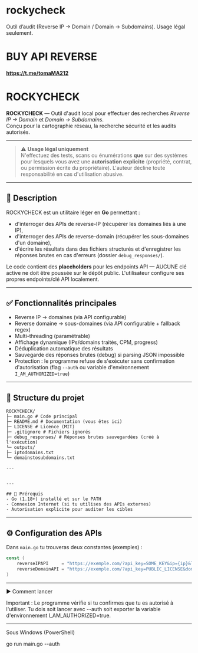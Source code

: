 # rockycheck
Outil d’audit (Reverse IP → Domain / Domain → Subdomains). Usage légal seulement.

# BUY API REVERSE
**https://t.me/tomaMA212** 

# ROCKYCHECK

**ROCKYCHECK** — Outil d'audit local pour effectuer des recherches *Reverse IP → Domain* et *Domain → Subdomains*.  
Conçu pour la cartographie réseau, la recherche sécurité et les audits autorisés.

---

> ⚠️ **Usage légal uniquement**  
> N'effectuez des tests, scans ou énumérations **que** sur des systèmes pour lesquels vous avez une **autorisation explicite** (propriété, contrat, ou permission écrite du propriétaire). L'auteur décline toute responsabilité en cas d'utilisation abusive.

---

## 🔎 Description
ROCKYCHECK est un utilitaire léger en **Go** permettant :
- d'interroger des APIs de reverse-IP (récupérer les domaines liés à une IP),
- d'interroger des APIs de reverse-domain (récupérer les sous-domaines d'un domaine),
- d'écrire les résultats dans des fichiers structurés et d'enregistrer les réponses brutes en cas d'erreurs (dossier `debug_responses/`).

Le code contient des **placeholders** pour les endpoints API — AUCUNE clé active ne doit être poussée sur le dépôt public. L'utilisateur configure ses propres endpoints/clé API localement.

---

## ✅ Fonctionnalités principales
- Reverse IP → domaines (via API configurable)
- Reverse domaine → sous-domaines (via API configurable + fallback regex)
- Multi-threading (paramétrable)
- Affichage dynamique (IPs/domains traités, CPM, progress)
- Déduplication automatique des résultats
- Sauvegarde des réponses brutes (debug) si parsing JSON impossible
- Protection : le programme refuse de s'exécuter sans confirmation d'autorisation (flag `--auth` ou variable d'environnement `I_AM_AUTHORIZED=true`)

---

## 📁 Structure du projet

```
ROCKYCHECK/
├─ main.go # Code principal
├─ README.md # Documentation (vous êtes ici)
├─ LICENSE # Licence (MIT)
├─ .gitignore # Fichiers ignorés
├─ debug_responses/ # Réponses brutes sauvegardées (créé à l'exécution)
└─ outputs/
├─ iptodomains.txt
└─ domainstosubdomains.txt

---


---

## 🔧 Prérequis
- Go (1.18+) installé et sur le PATH
- Connexion Internet (si tu utilises des APIs externes)
- Autorisation explicite pour auditer les cibles

```
---

## ⚙️ Configuration des APIs
Dans `main.go` tu trouveras deux constantes (exemples) :

```go
const (
    reverseIPAPI     = "https://exemple.com/?api_key=SOME_KEY&ip={ip}&limit=5000"
    reverseDomainAPI = "https://exemple.com/?api_key=PUBLIC_LICENSE&domain={domain}"
)
```

---

▶️ Comment lancer

Important : Le programme vérifie si tu confirmes que tu es autorisé à l'utiliser. Tu dois soit lancer avec --auth soit exporter la variable d'environnement I_AM_AUTHORIZED=true.

---

Sous Windows (PowerShell)

go run main.go --auth
